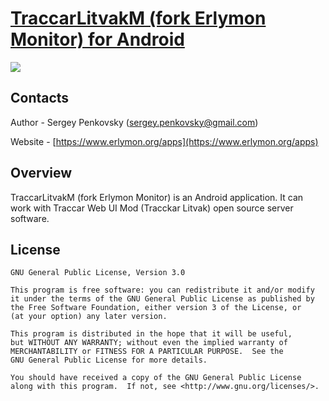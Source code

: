 # [TraccarLitvakM (fork Erlymon Monitor) for Android](https://www.erlymon.org/client)

[![](https://play.google.com/intl/en_us/badges/images/badge_new.png)](https://play.google.com/store/apps/details?id=org.erlymon.monitor)

## Contacts

Author - Sergey Penkovsky ([sergey.penkovsky@gmail.com](mailto:sergey.penkovsky@gmail.com))

Website - [https://www.erlymon.org/apps](https://www.erlymon.org/apps)

## Overview

TraccarLitvakM (fork Erlymon Monitor) is an Android  application. It can work with Traccar Web UI Mod (Tracckar Litvak) open source server software.

## License

    GNU General Public License, Version 3.0

    This program is free software: you can redistribute it and/or modify
    it under the terms of the GNU General Public License as published by
    the Free Software Foundation, either version 3 of the License, or
    (at your option) any later version.

    This program is distributed in the hope that it will be useful,
    but WITHOUT ANY WARRANTY; without even the implied warranty of
    MERCHANTABILITY or FITNESS FOR A PARTICULAR PURPOSE.  See the
    GNU General Public License for more details.

    You should have received a copy of the GNU General Public License
    along with this program.  If not, see <http://www.gnu.org/licenses/>.

